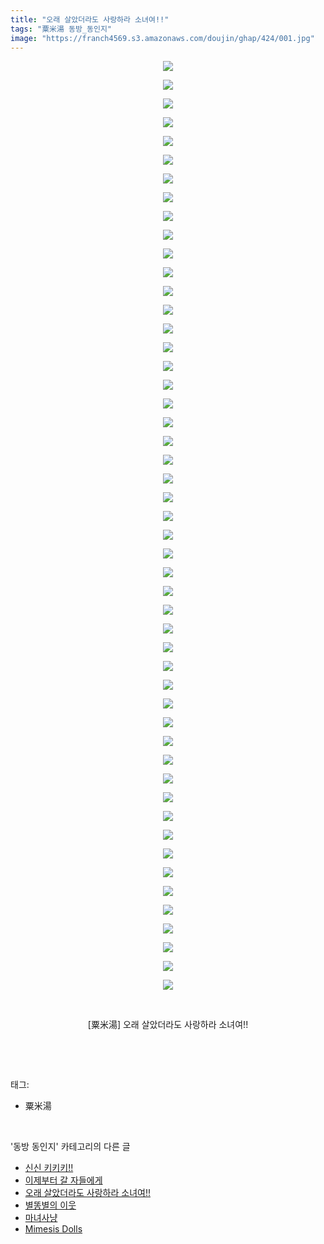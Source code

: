 ```yaml
---
title: "오래 살았더라도 사랑하라 소녀여!!"
tags: "粟米湯 동방_동인지"
image: "https://franch4569.s3.amazonaws.com/doujin/ghap/424/001.jpg"
---
```

<div class="article">
<p style="text-align: center; clear: none; float: none;"><img src="{{ site.imgserver2 }}/ghap/424/001.jpg"/></p>
<p style="text-align: center; clear: none; float: none;"><img src="{{ site.imgserver2 }}/ghap/424/002.jpg"/></p>
<p style="text-align: center; clear: none; float: none;"><img src="{{ site.imgserver2 }}/ghap/424/003.jpg"/></p>
<p style="text-align: center; clear: none; float: none;"><img src="{{ site.imgserver2 }}/ghap/424/004.jpg"/></p>
<p style="text-align: center; clear: none; float: none;"><img src="{{ site.imgserver2 }}/ghap/424/005.jpg"/></p>
<p style="text-align: center; clear: none; float: none;"><img src="{{ site.imgserver2 }}/ghap/424/006.jpg"/></p>
<p style="text-align: center; clear: none; float: none;"><img src="{{ site.imgserver2 }}/ghap/424/007.jpg"/></p>
<p style="text-align: center; clear: none; float: none;"><img src="{{ site.imgserver2 }}/ghap/424/008.jpg"/></p>
<p style="text-align: center; clear: none; float: none;"><img src="{{ site.imgserver2 }}/ghap/424/009.jpg"/></p>
<p style="text-align: center; clear: none; float: none;"><img src="{{ site.imgserver2 }}/ghap/424/010.jpg"/></p>
<p style="text-align: center; clear: none; float: none;"><img src="{{ site.imgserver2 }}/ghap/424/011.jpg"/></p>
<p style="text-align: center; clear: none; float: none;"><img src="{{ site.imgserver2 }}/ghap/424/012.jpg"/></p>
<p style="text-align: center; clear: none; float: none;"><img src="{{ site.imgserver2 }}/ghap/424/013.jpg"/></p>
<p style="text-align: center; clear: none; float: none;"><img src="{{ site.imgserver2 }}/ghap/424/014.jpg"/></p>
<p style="text-align: center; clear: none; float: none;"><img src="{{ site.imgserver2 }}/ghap/424/015.jpg"/></p>
<p style="text-align: center; clear: none; float: none;"><img src="{{ site.imgserver2 }}/ghap/424/016.jpg"/></p>
<p style="text-align: center; clear: none; float: none;"><img src="{{ site.imgserver2 }}/ghap/424/017.jpg"/></p>
<p style="text-align: center; clear: none; float: none;"><img src="{{ site.imgserver2 }}/ghap/424/018.jpg"/></p>
<p style="text-align: center; clear: none; float: none;"><img src="{{ site.imgserver2 }}/ghap/424/019.jpg"/></p>
<p style="text-align: center; clear: none; float: none;"><img src="{{ site.imgserver2 }}/ghap/424/020.jpg"/></p>
<p style="text-align: center; clear: none; float: none;"><img src="{{ site.imgserver2 }}/ghap/424/021.jpg"/></p>
<p style="text-align: center; clear: none; float: none;"><img src="{{ site.imgserver2 }}/ghap/424/022.jpg"/></p>
<p style="text-align: center; clear: none; float: none;"><img src="{{ site.imgserver2 }}/ghap/424/023.jpg"/></p>
<p style="text-align: center; clear: none; float: none;"><img src="{{ site.imgserver2 }}/ghap/424/024.jpg"/></p>
<p style="text-align: center; clear: none; float: none;"><img src="{{ site.imgserver2 }}/ghap/424/025.jpg"/></p>
<p style="text-align: center; clear: none; float: none;"><img src="{{ site.imgserver2 }}/ghap/424/026.jpg"/></p>
<p style="text-align: center; clear: none; float: none;"><img src="{{ site.imgserver2 }}/ghap/424/027.jpg"/></p>
<p style="text-align: center; clear: none; float: none;"><img src="{{ site.imgserver2 }}/ghap/424/028.jpg"/></p>
<p style="text-align: center; clear: none; float: none;"><img src="{{ site.imgserver2 }}/ghap/424/029.jpg"/></p>
<p style="text-align: center; clear: none; float: none;"><img src="{{ site.imgserver2 }}/ghap/424/030.jpg"/></p>
<p style="text-align: center; clear: none; float: none;"><img src="{{ site.imgserver2 }}/ghap/424/031.jpg"/></p>
<p style="text-align: center; clear: none; float: none;"><img src="{{ site.imgserver2 }}/ghap/424/032.jpg"/></p>
<p style="text-align: center; clear: none; float: none;"><img src="{{ site.imgserver2 }}/ghap/424/033.jpg"/></p>
<p style="text-align: center; clear: none; float: none;"><img src="{{ site.imgserver2 }}/ghap/424/034.jpg"/></p>
<p style="text-align: center; clear: none; float: none;"><img src="{{ site.imgserver2 }}/ghap/424/035.jpg"/></p>
<p style="text-align: center; clear: none; float: none;"><img src="{{ site.imgserver2 }}/ghap/424/036.jpg"/></p>
<p style="text-align: center; clear: none; float: none;"><img src="{{ site.imgserver2 }}/ghap/424/037.jpg"/></p>
<p style="text-align: center; clear: none; float: none;"><img src="{{ site.imgserver2 }}/ghap/424/038.jpg"/></p>
<p style="text-align: center; clear: none; float: none;"><img src="{{ site.imgserver2 }}/ghap/424/039.jpg"/></p>
<p style="text-align: center; clear: none; float: none;"><img src="{{ site.imgserver2 }}/ghap/424/040.jpg"/></p>
<p style="text-align: center; clear: none; float: none;"><img src="{{ site.imgserver2 }}/ghap/424/041.jpg"/></p>
<p style="text-align: center; clear: none; float: none;"><img src="{{ site.imgserver2 }}/ghap/424/042.jpg"/></p>
<p style="text-align: center; clear: none; float: none;"><img src="{{ site.imgserver2 }}/ghap/424/043.jpg"/></p>
<p style="text-align: center; clear: none; float: none;"><img src="{{ site.imgserver2 }}/ghap/424/044.jpg"/></p>
<p style="text-align: center; clear: none; float: none;"><img src="{{ site.imgserver2 }}/ghap/424/045.jpg"/></p>
<p style="text-align: center; clear: none; float: none;"><img src="{{ site.imgserver2 }}/ghap/424/046.jpg"/></p>
<p style="text-align: center; clear: none; float: none;"><img src="{{ site.imgserver2 }}/ghap/424/047.jpg"/></p>
<p style="text-align: center; clear: none; float: none;"><img src="{{ site.imgserver2 }}/ghap/424/048.jpg"/></p>
<p style="text-align: center; clear: none; float: none;"><img src="{{ site.imgserver2 }}/ghap/424/049.jpg"/></p>
<p style="text-align: center; clear: none; float: none;"><img src="{{ site.imgserver2 }}/ghap/424/050.jpg"/></p>
<p style="text-align: center; clear: none; float: none;"><br/></p>
<p style="text-align: center; clear: none; float: none;">[粟米湯] 오래 살았더라도 사랑하라 소녀여!!</p>
<p><br/></p>
</div><br/>
<div class="tagTrail">
<p>태그: </p>
<ul>
<li>粟米湯</li>
</ul>
</div><br/>
<div class="another">
<p>'동방 동인지' 카테고리의 다른 글</p>
<ul>
<li><a href="/ghap_426">신신 키키키!!</a></li>
<li><a href="/ghap_425">이제부터 갈 자들에게</a></li>
<li><a href="/ghap_424">오래 살았더라도 사랑하라 소녀여!!</a></li>
<li><a href="/ghap_423">별똥별의 이웃</a></li>
<li><a href="/ghap_422">마녀사냥</a></li>
<li><a href="/ghap_421">Mimesis Dolls</a></li>
</ul>
</div><br/>
<div class="cb_module cb_fluid">
<div class="cb_wrt cb_profile">
</div><!-- commentList close -->
</div><br/>
